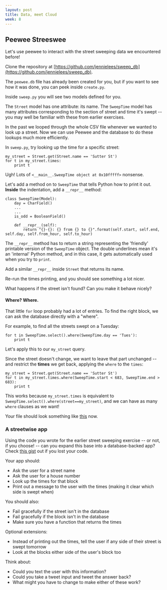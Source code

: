 ```yaml
---
layout: post
title: Data, meet Cloud
week: 8
---
```


## Peewee Streeswee

Let's use peewee to interact with the street sweeping data we encountered before!

Clone the repository at [https://github.com/jennielees/sweep_db](https://github.com/jennielees/sweep_db).

The `peewee.db` file has already been created for you, but if you want to see how it was done, you can peek inside `create.py`.

Inside `sweep.py` you will see two models defined for you.

The `Street` model has one attribute: its name. The `SweepTime` model has many attributes corresponding to the section of street and time it's swept -- you may well be familiar with these from earlier exercises.

In the past we looped through the whole CSV file whenever we wanted to look up a street. Now we can use Peewee and the database to do these lookups much more efficiently.

In `sweep.py`, try looking up the time for a specific street:

```
my_street = Street.get(Street.name == 'Sutter St')
for t in my_street.times:
    print t
```

Ugh! Lots of `<__main__.SweepTime object at 0x10fffff>` nonsense.

Let's add a method on to `SweepTime` that tells Python how to print it out. **Inside** the indentation, add a `__repr__` method:

```
class SweepTime(Model):
    day = CharField()
    ...
    ...
    is_odd = BooleanField()
    
    def __repr__(self):
        return "{}-{}: {} from {} to {}".format(self.start, self.end, self.day, self.from_hour, self.to_hour)
```

The `__repr__` method has to return a string representing the 'friendly' printable version of the `SweepTime` object. The double underlines mean it's an 'internal' Python method, and in this case, it gets automatically used when you try to `print`.

Add a similar `__repr__` inside `Street` that returns its name.

Re-run the times printing, and you should see something a lot nicer.

What happens if the street isn't found? Can you make it behave nicely?

#### Where? Where.

That little `for` loop probably had a lot of entries. To find the right block, we can ask the database directly with a "where".

For example, to find all the streets swept on a Tuesday:

```
for t in SweepTime.select().where(SweepTime.day == 'Tues'):
    print t
```

Let's apply this to our `my_street` query.

Since the street doesn't change, we want to leave that part unchanged -- and restrict the **times** we get back, applying the `where` to the `times`:

```
my_street = Street.get(Street.name == 'Sutter St')
for t in my_street.times.where(SweepTime.start < 683, SweepTime.end > 683):
    print t
```

This works because `my_street.times` is equivalent to `SweepTime.select().where(street==my_street)`, and we can have as many `where` clauses as we want!

Your file should look something like [this](https://gist.github.com/jennielees/f7b3b554e0e98b3f299a) now.

### A streetwise app

Using the code you wrote for the earlier street sweeping exercise -- or not, if you choose! -- can you expand this base into a database-backed app? Check [this gist](https://gist.github.com/jennielees/9b593cd8d20ecb91b440) out if you lost your code.

Your app should:

* Ask the user for a street name
* Ask the user for a house number
* Look up the times for that block
* Print out a message to the user with the times (making it clear which side is swept when)

You should also:

* Fail gracefully if the street isn't in the database
* Fail gracefully if the block isn't in the database
* Make sure you have a function that returns the times

Optional extensions:

* Instead of printing out the times, tell the user if any side of their street is swept tomorrow 
* Look at the blocks either side of the user's block too

Think about:

* Could you text the user with this information?
* Could you take a tweet input and tweet the answer back? 
* What might you have to change to make either of these work?



